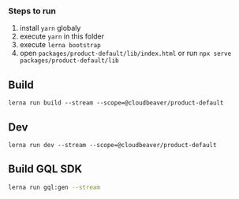 ### Steps to run

1. install ```yarn``` globaly
2. execute ```yarn``` in this folder
3. execute ```lerna bootstrap```
4. open ```packages/product-default/lib/index.html``` or run ```npx serve packages/product-default/lib```

## Build

```
lerna run build --stream --scope=@cloudbeaver/product-default
```

## Dev

```
lerna run dev --stream --scope=@cloudbeaver/product-default
```

## Build GQL SDK
```sh
lerna run gql:gen --stream
```

